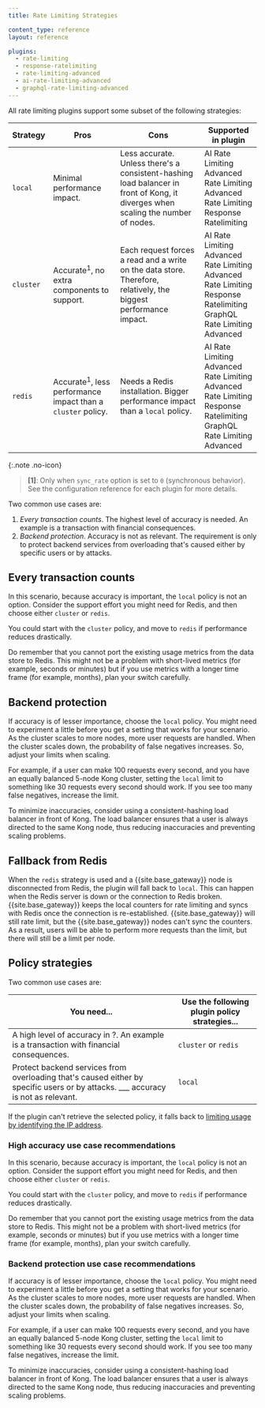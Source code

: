 ```yaml
---
title: Rate Limiting Strategies

content_type: reference
layout: reference

plugins:
  - rate-limiting
  - response-ratelimiting
  - rate-limiting-advanced
  - ai-rate-limiting-advanced
  - graphql-rate-limiting-advanced
---
```


All rate limiting plugins support some subset of the following strategies:

| Strategy  | Pros | Cons   | Supported in plugin |
| --------- | ---- | ------ | ------------------- |
| `local`   | Minimal performance impact. | Less accurate. Unless there's a consistent-hashing load balancer in front of Kong, it diverges when scaling the number of nodes. | AI Rate Limiting Advanced <br> Rate Limiting Advanced <br> Rate Limiting <br> Response Ratelimiting |
| `cluster` | Accurate<sup>1</sup>, no extra components to support. | Each request forces a read and a write on the data store. Therefore, relatively, the biggest performance impact. | AI Rate Limiting Advanced <br> Rate Limiting Advanced <br> Rate Limiting <br> Response Ratelimiting <br> GraphQL Rate Limiting Advanced |
| `redis`   | Accurate<sup>1</sup>, less performance impact than a `cluster` policy. | Needs a Redis installation. Bigger performance impact than a `local` policy. | AI Rate Limiting Advanced <br> Rate Limiting Advanced <br> Rate Limiting <br> Response Ratelimiting <br> GraphQL Rate Limiting Advanced |

<!-- 

| Plugin | local | cluster | redis |
| ------ | ----- | ------- | ----- |
| Rate Limiting | ✅ | ✅ | ✅ |
| Rate Limiting Advanced | ✅ | ✅ | ✅ |
| AI Rate Limiting Advanced | ✅ | ✅ | ✅ |
| GraphQL Rate Limiting Advanced | ❌ | ✅ | ✅ |
| Response Ratelimiting | ✅ | ✅ | ✅ | -->

{:.note .no-icon}
> **\[1\]**: Only when `sync_rate` option is set to `0` (synchronous behavior). See the configuration reference for each plugin for more details.

Two common use cases are:

1. _Every transaction counts_. The highest level of accuracy is needed. An example is a transaction with financial
   consequences.
2. _Backend protection_. Accuracy is not as relevant. The requirement is
   only to protect backend services from overloading that's caused either by specific
   users or by attacks.

## Every transaction counts

In this scenario, because accuracy is important, the `local` policy is not an option. Consider the support effort you might need
for Redis, and then choose either `cluster` or `redis`.

You could start with the `cluster` policy, and move to `redis`
if performance reduces drastically.

Do remember that you cannot port the existing usage metrics from the data store to Redis.
This might not be a problem with short-lived metrics (for example, seconds or minutes)
but if you use metrics with a longer time frame (for example, months), plan
your switch carefully.

## Backend protection

If accuracy is of lesser importance, choose the `local` policy. You might need to experiment a little
before you get a setting that works for your scenario. As the cluster scales to more nodes, more user requests are handled.
When the cluster scales down, the probability of false negatives increases. So, adjust your limits when scaling.

For example, if a user can make 100 requests every second, and you have an
equally balanced 5-node Kong cluster, setting the `local` limit to something like 30 requests every second
should work. If you see too many false negatives, increase the limit.

To minimize inaccuracies, consider using a consistent-hashing load balancer in front of
Kong. The load balancer ensures that a user is always directed to the same Kong node, thus reducing
inaccuracies and preventing scaling problems.

## Fallback from Redis

When the `redis` strategy is used and a {{site.base_gateway}} node is disconnected from Redis, the plugin will fall back to `local`. This can happen when the Redis server is down or the connection to Redis broken.
{{site.base_gateway}} keeps the local counters for rate limiting and syncs with Redis once the connection is re-established.
{{site.base_gateway}} will still rate limit, but the {{site.base_gateway}} nodes can't sync the counters. As a result, users will be able
to perform more requests than the limit, but there will still be a limit per node.


## Policy strategies
Two common use cases are:

| You need... | Use the following plugin policy strategies... |
| --------- | ---- | 
| A high level of accuracy in ?. An example is a transaction with financial consequences. | `cluster` or `redis` | 
| Protect backend services from overloading that's caused either by specific users or by attacks. ___ accuracy is not as relevant. | `local` |

If the plugin can't retrieve the selected policy, it falls back to [limiting usage by identifying the IP address](#limit-by-ip-address).

### High accuracy use case recommendations

In this scenario, because accuracy is important, the `local` policy is not an option. Consider the support effort you might need
for Redis, and then choose either `cluster` or `redis`.

You could start with the `cluster` policy, and move to `redis`
if performance reduces drastically.

Do remember that you cannot port the existing usage metrics from the data store to Redis.
This might not be a problem with short-lived metrics (for example, seconds or minutes)
but if you use metrics with a longer time frame (for example, months), plan
your switch carefully.

### Backend protection use case recommendations

If accuracy is of lesser importance, choose the `local` policy. You might need to experiment a little
before you get a setting that works for your scenario. As the cluster scales to more nodes, more user requests are handled.
When the cluster scales down, the probability of false negatives increases. So, adjust your limits when scaling.

For example, if a user can make 100 requests every second, and you have an
equally balanced 5-node Kong cluster, setting the `local` limit to something like 30 requests every second
should work. If you see too many false negatives, increase the limit.

To minimize inaccuracies, consider using a consistent-hashing load balancer in front of
Kong. The load balancer ensures that a user is always directed to the same Kong node, thus reducing
inaccuracies and preventing scaling problems.

